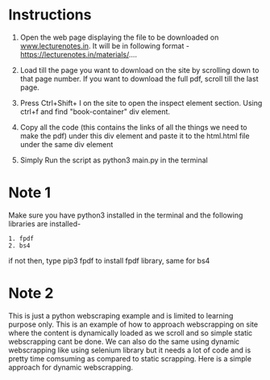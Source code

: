 # Instructions
1. Open the web page displaying the file to be downloaded on www.lecturenotes.in. It will be in following format - 
    https://lecturenotes.in/materials/....
2. Load till the page you want to download on the site by scrolling down to that page number. If you want to download the full pdf, scroll till the last page.

3. Press Ctrl+Shift+ I on the site to open the inspect element section. Using ctrl+f and find "book-container" div element. 

4. Copy all the code (this contains the links of all the things we need to make the pdf) under this div element and paste it to the html.html file under the same div element

5. Simply Run the script as python3 main.py in the terminal

# Note 1

Make sure you have python3 installed in the terminal and the following libraries are installed- 

    1. fpdf
    2. bs4

if not then, type pip3 fpdf to install fpdf library, same for bs4

# Note 2

This is just a python webscraping example and is limited to learning purpose only. This is an example of how to approach webscrapping on site where the content is dynamically loaded as we scroll and so simple static webscrapping cant be done. We can also do the same using dynamic webscrapping like using selenium library but it needs a lot of code and is pretty time comsuming as compared to static scrapping. Here is a simple approach for dynamic webscrapping. 
